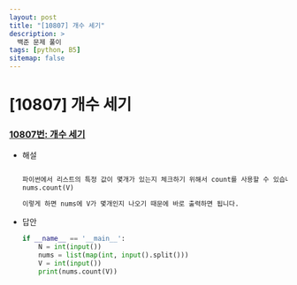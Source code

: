 ```yaml
---
layout: post
title: "[10807] 개수 세기"
description: >
  백준 문제 풀이
tags: [python, B5]
sitemap: false
---
```

# [10807] 개수 세기
### [10807번: 개수 세기](https://www.acmicpc.net/problem/10807)
- 해설
    
    ```python
    
    파이썬에서 리스트의 특정 값이 몇개가 있는지 체크하기 위해서 count를 사용할 수 있습니다.
    nums.count(V)
    
    이렇게 하면 nums에 V가 몇개인지 나오기 때문에 바로 출력하면 됩니다.
    ```
- 답안
    
    ```python
    if __name__ == '__main__':
        N = int(input())
        nums = list(map(int, input().split()))
        V = int(input())
        print(nums.count(V))
    ```
